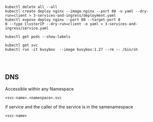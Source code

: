 ```
kubectl delete all --all
kubectl create deploy nginx --image nginx --port 80 -o yaml --dry-run=client > 3-services-and-ingress/deployment.yaml
kubectl expose deploy nginx --port 80 --target-port 8
0 --type ClusterIP --dry-run=client -o yaml > 3-services-and-ingress/service.yaml

kubectl get pods --show-labels

kubectl get svc
kubectl run -it busybox  --image busybox:1.27 --rm -- /bin/sh




```

## DNS

Accessible within any Namespace

```
<svc-name>.<namespace>.svc
```

if service and the caller of the service is in the samenamespace

```
<svc-name>
```
